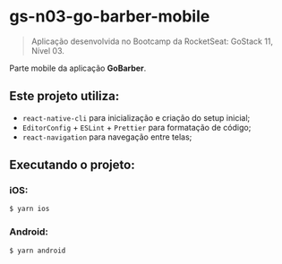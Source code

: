 # gs-n03-go-barber-mobile

> Aplicação desenvolvida no Bootcamp da RocketSeat: GoStack 11, Nível 03.

Parte mobile da aplicação **GoBarber**.

## Este projeto utiliza:

- `react-native-cli` para inicialização e criação do setup inicial;
- `EditorConfig` + `ESLint` + `Prettier` para formatação de código;
- `react-navigation` para navegação entre telas;

## Executando o projeto:

### iOS:

```sh
$ yarn ios
```

### Android:

```sh
$ yarn android
```
